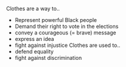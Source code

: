 Clothes are a way to..
- Represent powerful Black people
- Demand their right to vote in the elections
- convey a courageous (= brave) message
- express an idea
- fight against injustice
Clothes are used to..
- defend equality
- fight against discrimination